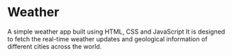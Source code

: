 # Weather
A simple weather app built using HTML, CSS and JavaScript
It is designed to fetch the real-time weather updates and geological information of different cities across the world.
